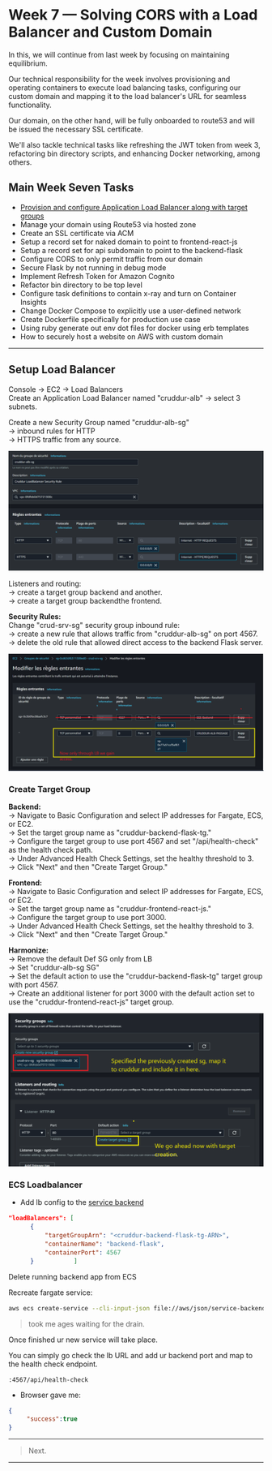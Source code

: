 # Week 7 — Solving CORS with a Load Balancer and Custom Domain
In this, we will continue from last week by focusing on maintaining equilibrium. 

Our technical responsibility for the week involves provisioning and operating containers to execute load balancing tasks, configuring our custom domain and mapping it to the load balancer's URL for seamless functionality.

Our domain, on the other hand, will be fully onboarded to route53 and will be issued the necessary SSL certificate.



We'll also tackle technical tasks like refreshing the JWT token from week 3, refactoring bin directory scripts, and enhancing Docker networking, among others.



## Main Week Seven  Tasks
- [Provision and configure Application Load Balancer along with target groups](#setup-load-balancer)
- Manage your domain using Route53 via hosted zone
- Create an SSL certificate via ACM
- Setup a record set for naked domain to point to frontend-react-js
- Setup a record set for api subdomain to point to the backend-flask
- Configure CORS to only permit traffic from our domain
- Secure Flask by not running in debug mode
- Implement Refresh Token for Amazon Cognito
- Refactor bin directory to be top level
- Configure task definitions to contain x-ray and turn on Container Insights
- Change Docker Compose to explicitly use a user-defined network
- Create Dockerfile specifically for production use case
- Using ruby generate out env dot files for docker using erb templates
- How to securely host a website on AWS with custom domain

---

## Setup Load Balancer

Console → EC2 → Load Balancers <br>
Create an Application Load Balancer named "cruddur-alb" → select 3 subnets.<br>

Create a new Security Group named "cruddur-alb-sg" <br>
→ inbound rules for HTTP  <br>
→ HTTPS traffic from any source.<br>

<img src="assets/week6-7/2-Fargate/7 load-balancer.png">


Listeners and routing: <br>
→ create a target group backend and another. <br>
→ create a target group backendthe frontend.


**Security Rules:**<br>
Change "crud-srv-sg" security group inbound rule:<br>
→ create a new rule that allows traffic from "cruddur-alb-sg" on port 4567.<br>
→ delete the old rule that allowed direct access to the backend Flask server.<br>

<img src="assets/week6-7/2-Fargate/8 cruddur LB.png">


### Create Target Group

**Backend:**<br>
→ Navigate to Basic Configuration and select IP addresses for Fargate, ECS, or EC2.<br>
→ Set the target group name as "cruddur-backend-flask-tg."<br>
→ Configure the target group to use port 4567 and set "/api/health-check" as the health check path.<br>
→ Under Advanced Health Check Settings, set the healthy threshold to 3.<br>
→ Click "Next" and then "Create Target Group."<br>

**Frontend:**<br>
→ Navigate to Basic Configuration and select IP addresses for Fargate, ECS, or EC2.<br>
→ Set the target group name as "cruddur-frontend-react-js."<br>
→ Configure the target group to use port 3000.<br>
→ Under Advanced Health Check Settings, set the healthy threshold to 3.<br>
→ Click "Next" and then "Create Target Group."<br>


**Harmonize:**<br>
→ Remove the default Def SG only from LB  <br>
→ Set "cruddur-alb-sg SG"<br>
→ Set the default action to use the "cruddur-backend-flask-tg" target group with port 4567.<br>
→ Create an additional listener for port 3000 with the default action set to use the "cruddur-frontend-react-js" target group.

<img src="assets/week6-7/2-Fargate/9 load-balancer-setup-target-group.png">

### ECS Loadbalancer



- Add lb config to the [service backend](../aws/json/service-backend-flask.json#L7)

```JSON
"loadBalancers": [
      {
          "targetGroupArn": "<cruddur-backend-flask-tg-ARN>",
          "containerName": "backend-flask",
          "containerPort": 4567
      }           ]
 ```

Delete running backend app from ECS

Recreate fargate service:

```sh
aws ecs create-service --cli-input-json file://aws/json/service-backend-flask.json
```

> took me ages waiting for the drain. 

Once finished ur new service will take place. <br>

You can simply go check the lb URL and add ur backend port and map to the health check endpoint. 

```
:4567/api/health-check
```


- Browser gave me:

```JSON
{
     "success":true
}
```



---
> Next.
---
